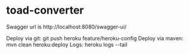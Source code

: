 # toad-converter
Swagger url is http://localhost:8080/swagger-ui/

Deploy via git: git push heroku feature/heroku-config
Deploy via maven: mvn clean heroku:deploy
Logs: heroku logs --tail